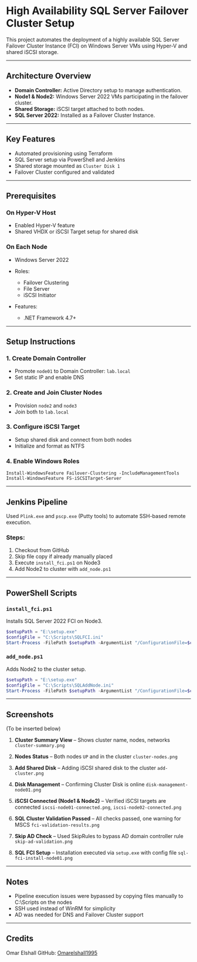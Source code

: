 # High Availability SQL Server Failover Cluster Setup

This project automates the deployment of a highly available SQL Server Failover Cluster Instance (FCI) on Windows Server VMs using Hyper-V and shared iSCSI storage.

---

## Architecture Overview

* **Domain Controller:** Active Directory setup to manage authentication.
* **Node1 & Node2:** Windows Server 2022 VMs participating in the failover cluster.
* **Shared Storage:** iSCSI target attached to both nodes.
* **SQL Server 2022:** Installed as a Failover Cluster Instance.

---

## Key Features

* Automated provisioning using Terraform
* SQL Server setup via PowerShell and Jenkins
* Shared storage mounted as `Cluster Disk 1`
* Failover Cluster configured and validated

---

## Prerequisites

### On Hyper-V Host

* Enabled Hyper-V feature
* Shared VHDX or iSCSI Target setup for shared disk

### On Each Node

* Windows Server 2022
* Roles:

  * Failover Clustering
  * File Server
  * iSCSI Initiator
* Features:

  * .NET Framework 4.7+

---

## Setup Instructions

### 1. Create Domain Controller

* Promote `node01` to Domain Controller: `lab.local`
* Set static IP and enable DNS

### 2. Create and Join Cluster Nodes

* Provision `node2` and `node3`
* Join both to `lab.local`

### 3. Configure iSCSI Target

* Setup shared disk and connect from both nodes
* Initialize and format as NTFS

### 4. Enable Windows Roles

```
Install-WindowsFeature Failover-Clustering -IncludeManagementTools
Install-WindowsFeature FS-iSCSITarget-Server
```

---

## Jenkins Pipeline

Used `Plink.exe` and `pscp.exe` (Putty tools) to automate SSH-based remote execution.

### Steps:

1. Checkout from GitHub
2. Skip file copy if already manually placed
3. Execute `install_fci.ps1` on Node3
4. Add Node2 to cluster with `add_node.ps1`

---

## PowerShell Scripts

### `install_fci.ps1`

Installs SQL Server 2022 FCI on Node3.

```powershell
$setupPath = "E:\setup.exe"
$configFile = "C:\Scripts\SQLFCI.ini"
Start-Process -FilePath $setupPath -ArgumentList "/ConfigurationFile=$configFile" -Wait
```

### `add_node.ps1`

Adds Node2 to the cluster setup.

```powershell
$setupPath = "E:\setup.exe"
$configFile = "C:\Scripts\SQLAddNode.ini"
Start-Process -FilePath $setupPath -ArgumentList "/ConfigurationFile=$configFile" -Wait
```

---

## Screenshots

(To be inserted below)

1. **Cluster Summary View** – Shows cluster name, nodes, networks
   `cluster-summary.png`

2. **Nodes Status** – Both nodes `UP` and in the cluster
   `cluster-nodes.png`

3. **Add Shared Disk** – Adding iSCSI shared disk to the cluster
   `add-cluster.png`

4. **Disk Management** – Confirming Cluster Disk is online
   `disk-management-node01.png`

5. **iSCSI Connected (Node1 & Node2)** – Verified iSCSI targets are connected
   `iscsi-node01-connected.png`, `iscsi-node02-connected.png`

6. **SQL Cluster Validation Passed** – All checks passed, one warning for MSCS
   `fci-validation-results.png`

7. **Skip AD Check** – Used SkipRules to bypass AD domain controller rule
   `skip-ad-validation.png`

8. **SQL FCI Setup** – Installation executed via `setup.exe` with config file
   `sql-fci-install-node01.png`

---

## Notes

* Pipeline execution issues were bypassed by copying files manually to C:\Scripts on the nodes
* SSH used instead of WinRM for simplicity
* AD was needed for DNS and Failover Cluster support

---

## Credits

Omar Elshall
GitHub: [Omarelshall1995](https://github.com/Omarelshall1995)
